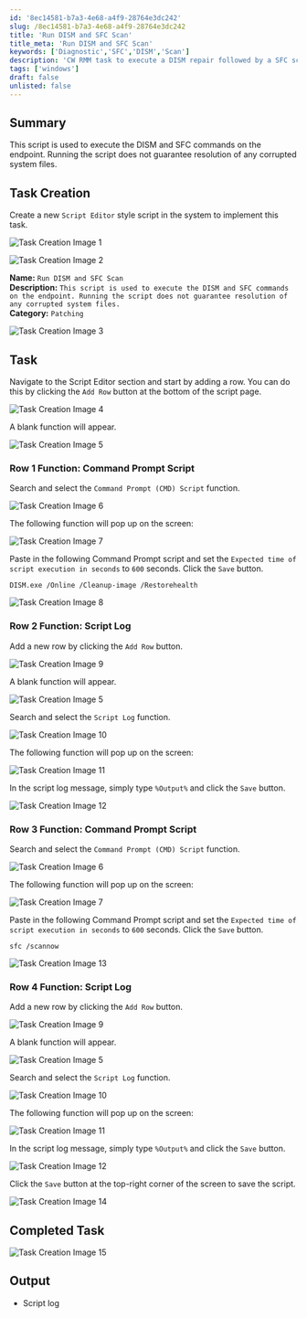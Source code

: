 ```yaml
---
id: '8ec14581-b7a3-4e68-a4f9-28764e3dc242'
slug: /8ec14581-b7a3-4e68-a4f9-28764e3dc242
title: 'Run DISM and SFC Scan'
title_meta: 'Run DISM and SFC Scan'
keywords: ['Diagnostic','SFC','DISM','Scan']
description: 'CW RMM task to execute a DISM repair followed by a SFC scan. This can be used to fix any potential corruptions'
tags: ['windows']
draft: false
unlisted: false
---
```


## Summary

This script is used to execute the DISM and SFC commands on the endpoint. Running the script does not guarantee resolution of any corrupted system files.

## Task Creation

Create a new `Script Editor` style script in the system to implement this task.

![Task Creation Image 1](../../../static/img/run-dism-and-sfc-scan/image_1.png)

![Task Creation Image 2](../../../static/img/run-dism-and-sfc-scan/image_2.png)

**Name:** `Run DISM and SFC Scan`  \
**Description:** `This script is used to execute the DISM and SFC commands on the endpoint. Running the script does not guarantee resolution of any corrupted system files.`  \
**Category:** `Patching`  

![Task Creation Image 3](../../../static/img/run-dism-and-sfc-scan/image_3.png)

## Task

Navigate to the Script Editor section and start by adding a row. You can do this by clicking the `Add Row` button at the bottom of the script page.

![Task Creation Image 4](../../../static/img/run-dism-and-sfc-scan/image_4.png)

A blank function will appear.

![Task Creation Image 5](../../../static/img/run-dism-and-sfc-scan/image_5.png)

### Row 1 Function: Command Prompt Script

Search and select the `Command Prompt (CMD) Script` function.

![Task Creation Image 6](../../../static/img/run-dism-and-sfc-scan/image_6.png)

The following function will pop up on the screen:

![Task Creation Image 7](../../../static/img/run-dism-and-sfc-scan/image_7.png)

Paste in the following Command Prompt script and set the `Expected time of script execution in seconds` to `600` seconds. Click the `Save` button.

```
DISM.exe /Online /Cleanup-image /Restorehealth
```

![Task Creation Image 8](../../../static/img/run-dism-and-sfc-scan/image_8.png)

### Row 2 Function: Script Log

Add a new row by clicking the `Add Row` button.

![Task Creation Image 9](../../../static/img/run-dism-and-sfc-scan/image_9.png)

A blank function will appear.

![Task Creation Image 5](../../../static/img/run-dism-and-sfc-scan/image_5.png)

Search and select the `Script Log` function.

![Task Creation Image 10](../../../static/img/run-dism-and-sfc-scan/image_10.png)

The following function will pop up on the screen:

![Task Creation Image 11](../../../static/img/run-dism-and-sfc-scan/image_11.png)

In the script log message, simply type `%Output%` and click the `Save` button.

![Task Creation Image 12](../../../static/img/run-dism-and-sfc-scan/image_12.png)

### Row 3 Function: Command Prompt Script

Search and select the `Command Prompt (CMD) Script` function.

![Task Creation Image 6](../../../static/img/run-dism-and-sfc-scan/image_6.png)

The following function will pop up on the screen:

![Task Creation Image 7](../../../static/img/run-dism-and-sfc-scan/image_7.png)

Paste in the following Command Prompt script and set the `Expected time of script execution in seconds` to `600` seconds. Click the `Save` button.

```
sfc /scannow
```

![Task Creation Image 13](../../../static/img/run-dism-and-sfc-scan/image_13.png)

### Row 4 Function: Script Log

Add a new row by clicking the `Add Row` button.

![Task Creation Image 9](../../../static/img/run-dism-and-sfc-scan/image_9.png)

A blank function will appear.

![Task Creation Image 5](../../../static/img/run-dism-and-sfc-scan/image_5.png)

Search and select the `Script Log` function.

![Task Creation Image 10](../../../static/img/run-dism-and-sfc-scan/image_10.png)

The following function will pop up on the screen:

![Task Creation Image 11](../../../static/img/run-dism-and-sfc-scan/image_11.png)

In the script log message, simply type `%Output%` and click the `Save` button.

![Task Creation Image 12](../../../static/img/run-dism-and-sfc-scan/image_12.png)

Click the `Save` button at the top-right corner of the screen to save the script.

![Task Creation Image 14](../../../static/img/run-dism-and-sfc-scan/image_14.png)

## Completed Task

![Task Creation Image 15](../../../static/img/run-dism-and-sfc-scan/image_15.png)

## Output

- Script log